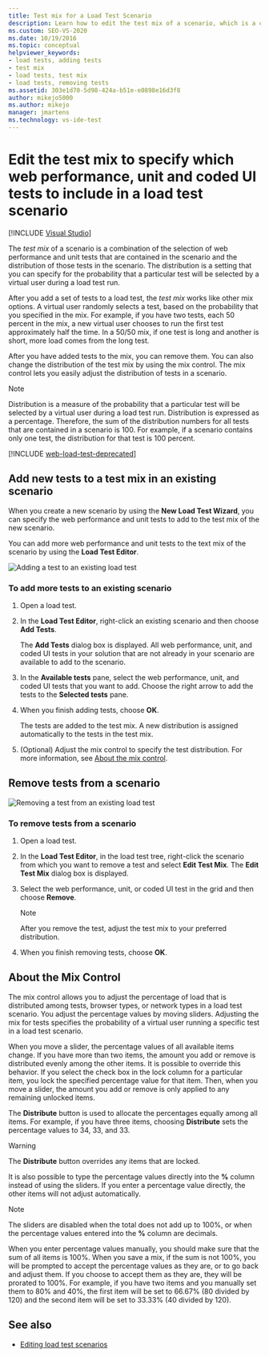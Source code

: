 ```yaml
---
title: Test mix for a Load Test Scenario
description: Learn how to edit the test mix of a scenario, which is a combination of the selection of web performance and unit tests and the distribution of those tests.
ms.custom: SEO-VS-2020
ms.date: 10/19/2016
ms.topic: conceptual
helpviewer_keywords:
- load tests, adding tests
- test mix
- load tests, test mix
- load tests, removing tests
ms.assetid: 303e1d70-5d98-424a-b51e-e0898e16d3f8
author: mikejo5000
ms.author: mikejo
manager: jmartens
ms.technology: vs-ide-test
---
```

# Edit the test mix to specify which web performance, unit and coded UI tests to include in a load test scenario

 [!INCLUDE [Visual Studio](~/includes/applies-to-version/vs-windows-only.md)]

The *test mix* of a scenario is a combination of the selection of web performance and unit tests that are contained in the scenario and the distribution of those tests in the scenario. The distribution is a setting that you can specify for the probability that a particular test will be selected by a virtual user during a load test run.

After you add a set of tests to a load test, the *test mix* works like other mix options. A virtual user randomly selects a test, based on the probability that you specified in the mix. For example, if you have two tests, each 50 percent in the mix, a new virtual user chooses to run the first test approximately half the time. In a 50/50 mix, if one test is long and another is short, more load comes from the long test.

After you have added tests to the mix, you can remove them. You can also change the distribution of the test mix by using the mix control. The mix control lets you easily adjust the distribution of tests in a scenario.

> [!NOTE]
> Distribution is a measure of the probability that a particular test will be selected by a virtual user during a load test run. Distribution is expressed as a percentage. Therefore, the sum of the distribution numbers for all tests that are contained in a scenario is 100. For example, if a scenario contains only one test, the distribution for that test is 100 percent.

[!INCLUDE [web-load-test-deprecated](includes/web-load-test-deprecated.md)]

## Add new tests to a test mix in an existing scenario

When you create a new scenario by using the **New Load Test Wizard**, you can specify the web performance and unit tests to add to the test mix of the new scenario.

You can add more web performance and unit tests to the text mix of the scenario by using the **Load Test Editor**.

![Adding a test to an existing load test](../test/media/ltest_addingtests.png)

### To add more tests to an existing scenario

1. Open a load test.

2. In the **Load Test Editor**, right-click an existing scenario and then choose **Add Tests**.

     The **Add Tests** dialog box is displayed. All web performance, unit, and coded UI tests in your solution that are not already in your scenario are available to add to the scenario.

3. In the **Available tests** pane, select the web performance, unit, and coded UI tests that you want to add. Choose the right arrow to add the tests to the **Selected tests** pane.

4. When you finish adding tests, choose **OK**.

     The tests are added to the test mix. A new distribution is assigned automatically to the tests in the test mix.

5. (Optional) Adjust the mix control to specify the test distribution. For more information, see [About the mix control](../test/edit-the-test-mix-to-specify-which-web-browsers-types-in-a-load-test-scenario.md).

## Remove tests from a scenario
![Removing a test from an existing load test](../test/media/ltest_removetest.png)

### To remove tests from a scenario

1. Open a load test.

2. In the **Load Test Editor**, in the load test tree, right-click the scenario from which you want to remove a test and select **Edit Test Mix**. The **Edit Test Mix** dialog box is displayed.

3. Select the web performance, unit, or coded UI test in the grid and then choose **Remove**.

    > [!NOTE]
    > After you remove the test, adjust the test mix to your preferred distribution.

4. When you finish removing tests, choose **OK**.

## <a name="EditingTestMixAboutMixControl"></a> About the Mix Control
The mix control allows you to adjust the percentage of load that is distributed among tests, browser types, or network types in a load test scenario. You adjust the percentage values by moving sliders. Adjusting the mix for tests specifies the probability of a virtual user running a specific test in a load test scenario.

When you move a slider, the percentage values of all available items change. If you have more than two items, the amount you add or remove is distributed evenly among the other items. It is possible to override this behavior. If you select the check box in the lock column for a particular item, you lock the specified percentage value for that item. Then, when you move a slider, the amount you add or remove is only applied to any remaining unlocked items.

The **Distribute** button is used to allocate the percentages equally among all items. For example, if you have three items, choosing **Distribute** sets the percentage values to 34, 33, and 33.

> [!WARNING]
> The **Distribute** button overrides any items that are locked.

It is also possible to type the percentage values directly into the **%** column instead of using the sliders. If you enter a percentage value directly, the other items will not adjust automatically.

> [!NOTE]
> The sliders are disabled when the total does not add up to 100%, or when the percentage values entered into the **%** column are decimals.

When you enter percentage values manually, you should make sure that the sum of all items is 100%. When you save a mix, if the sum is not 100%, you will be prompted to accept the percentage values as they are, or to go back and adjust them. If you choose to accept them as they are, they will be prorated to 100%.  For example, if you have two items and you manually set them to 80% and 40%, the first item will be set to 66.67% (80 divided by 120) and the second item will be set to 33.33% (40 divided by 120).

## See also

- [Editing load test scenarios](../test/edit-load-test-scenarios.md)
